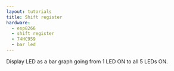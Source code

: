 ```yaml
---
layout: tutorials
title: Shift register
hardware:
  - esp8266
  - shift register
  - 74HC959
  - bar led
---
```


Display LED as a bar graph going from 1 LED ON to all 5 LEDs ON.
